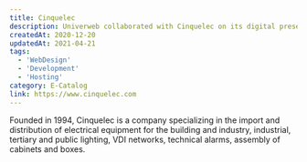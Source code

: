 ```yaml
---
title: Cinquelec
description: Univerweb collaborated with Cinquelec on its digital presence. We created the website and we provide hosting.
createdAt: 2020-12-20
updatedAt: 2021-04-21
tags:
  - 'WebDesign'
  - 'Development'
  - 'Hosting'
category: E-Catalog
link: https://www.cinquelec.com
---
```


Founded in 1994, Cinquelec is a company specializing in the import and distribution of electrical equipment for the building and industry, industrial, tertiary and public lighting, VDI networks, technical alarms, assembly of cabinets and boxes.
